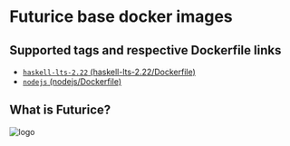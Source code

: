 # Futurice base docker images

## Supported tags and respective Dockerfile links

- [`haskell-lts-2.22` (haskell-lts-2.22/Dockerfile)](https://github.com/futurice/docker-base-images/blob/master/haskell-lts-2.22/Dockerfile)
- [`nodejs` (nodejs/Dockerfile)](https://github.com/futurice/docker-base-images/blob/master/nodejs/Dockerfile)

## What is Futurice?

![logo](https://raw.githubusercontent.com/futurice/docker-base-images/master/logo.png)
